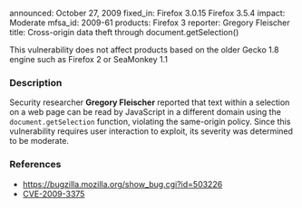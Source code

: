 announced: October 27, 2009
fixed_in: Firefox 3.0.15
          Firefox 3.5.4
impact: Moderate
mfsa_id: 2009-61
products: Firefox 3
reporter: Gregory Fleischer
title: Cross-origin data theft through document.getSelection()

<p class="note">This vulnerability does not affect products based
on the older Gecko 1.8 engine such as Firefox 2 or SeaMonkey 1.1
</p>

<h3>Description</h3>

<p>Security researcher <strong>Gregory Fleischer</strong> reported
that text within a selection on a web page can be read by JavaScript
in a different domain using the <code>document.getSelection</code>
function, violating the same-origin policy.  Since this vulnerability
requires user interaction to exploit, its severity was determined to
be moderate.</p>

<h3>References</h3>

<ul>
  <li><a href="https://bugzilla.mozilla.org/show_bug.cgi?id=503226">https://bugzilla.mozilla.org/show_bug.cgi?id=503226</a></li>
  <li><a class="ex-ref" href="http://cve.mitre.org/cgi-bin/cvename.cgi?name=CVE-2009-3375">CVE-2009-3375</a></li>
</ul>




